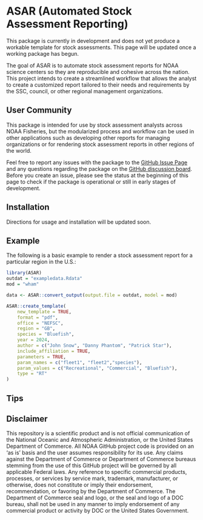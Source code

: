 
# ASAR (Automated Stock Assessment Reporting)

<!-- badges: start -->
<!-- badges: end -->

This package is currently in development and does not yet produce a workable template for stock assessments. This page will be updated once a working package has begun.

The goal of ASAR is to automate stock assessment reports for NOAA science centers so they are reproducible and cohesive across the nation. This project intends to create a streamlined workflow that allows the analyst to create a customized report tailored to their needs and requirements by the SSC, council, or other regional management organizations. 

## User Community

This package is intended for use by stock assessment analysts across NOAA Fisheries, but the modularized process and workflow can be used in other applications such as developing other reports for managing organizations or for rendering stock assessment reports in other regions of the world.

Feel free to report any issues with the package to the [GitHub Issue Page](https://github.com/Schiano-NOAA/ASAR/issues) and any questions regarding the package on the [GitHub discussion board](https://github.com/Schiano-NOAA/ASAR/discussions). Before you create an issue, please see the status at the beginning of this page to check if the package is operational or still in early stages of development.

## Installation

Directions for usage and installation will be updated soon.

## Example

The following is a basic example to render a stock assessment report for a particular region in the U.S.:

``` r
library(ASAR)
outdat = "exampledata.Rdata"
mod = "wham"

data <- ASAR::convert_output(output.file = outdat, model = mod)

ASAR::create_template(
    new_template = TRUE,
    format = "pdf",
    office = "NEFSC",
    region = "GB",
    species = "Bluefish",
    year = 2024,
    author = c("John Snow", "Danny Phantom", "Patrick Star"),
    include_affiliation = TRUE,
    parameters = TRUE,
    param_names = c("fleet1", "fleet2","species"),
    param_values = c("Recreational", "Commercial", "Bluefish"),
    type = "RT"
)
```
## Tips


## Disclaimer

This repository is a scientific product and is not official communication of the National Oceanic and Atmospheric Administration, or the United States Department of Commerce. All NOAA GitHub project code is provided on an ‘as is’ basis and the user assumes responsibility for its use. Any claims against the Department of Commerce or Department of Commerce bureaus stemming from the use of this GitHub project will be governed by all applicable Federal laws. Any reference to specific commercial products, processes, or services by service mark, trademark, manufacturer, or otherwise, does not constitute or imply their endorsement, recommendation, or favoring by the Department of Commerce. The Department of Commerce seal and logo, or the seal and logo of a DOC bureau, shall not be used in any manner to imply endorsement of any commercial product or activity by DOC or the United States Government.
